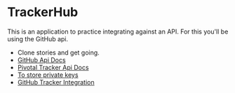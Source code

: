TrackerHub
======

This is an application to practice integrating against an API. For this you'll be using the GitHub api. 

* Clone stories and get going.
* [GitHub Api Docs](https://developer.github.com/v3/)
* [Pivotal Tracker Api Docs](https://www.pivotaltracker.com/help/api#top)
* [To store private keys](https://www.pivotaltracker.com/help/api#top)
* [GitHub Tracker Integration](https://www.pivotaltracker.com/help/api?version=v3#github_hooks)
